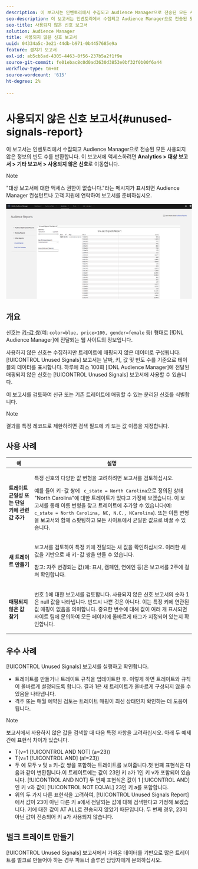 ```yaml
---
description: 이 보고서는 인벤토리에서 수집되고 Audience Manager으로 전송된 모든 사용되지 않은 정보의 빈도 수를 반환합니다.
seo-description: 이 보고서는 인벤토리에서 수집되고 Audience Manager으로 전송된 모든 사용되지 않은 정보의 빈도 수를 반환합니다.
seo-title: 사용되지 않은 신호 보고서
solution: Audience Manager
title: 사용되지 않은 신호 보고서
uuid: 04334a5c-3e21-44db-b971-0b4457685e9a
feature: 겹치기 보고서
exl-id: ab5cb5ad-4305-4463-8f56-237b5a2f1f9e
source-git-commit: fe01ebac8c0d0ad3630d3853e0bf32f0b00f6a44
workflow-type: tm+mt
source-wordcount: '615'
ht-degree: 2%

---
```


# 사용되지 않은 신호 보고서{#unused-signals-report}

이 보고서는 인벤토리에서 수집되고 Audience Manager으로 전송된 모든 사용되지 않은 정보의 빈도 수를 반환합니다. 이 보고서에 액세스하려면 **Analytics > 대상 보고서 > 기타 보고서 > 사용되지 않은 신호**&#x200B;로 이동합니다.

>[!NOTE]
>
>&quot;대상 보고서에 대한 액세스 권한이 없습니다.&quot;라는 메시지가 표시되면 Audience Manager 컨설턴트나 고객 지원에 연락하여 보고서를 준비하십시오.

![사용되지 않은 신호 보고서의 스크린샷](/help/using/reporting/dynamic-reports/assets/unused-signals.png)

## 개요

신호는 [키-값 쌍](../../reference/key-value-pairs-explained.md)(예: `color=blue, price>100, gender=female` 등) 형태로 [!DNL Audience Manager]에 전달되는 웹 사이트의 정보입니다.

사용하지 않은 신호는 수집하지만 트레이트에 매핑되지 않은 데이터로 구성됩니다. [!UICONTROL Unused Signals] 보고서는 날짜, 키, 값 및 빈도 수를 기준으로 테이블의 데이터를 표시합니다. 하루에 최소 100회 [!DNL Audience Manager]에 전달된 매핑되지 않은 신호는 [!UICONTROL Unused Signals] 보고서에 사용할 수 있습니다.

이 보고서를 검토하여 신규 또는 기존 트레이트에 매핑할 수 있는 분리된 신호를 식별합니다.

>[!NOTE]
>
>결과를 특정 레코드로 제한하려면 검색 필드에 키 또는 값 이름을 지정합니다.

## 사용 사례

<table id="table_E5EE0EC078E14EF4B197243488517A2D"> 
 <thead> 
  <tr> 
   <th colname="col1" class="entry"> 예 </th> 
   <th colname="col2" class="entry"> 설명 </th> 
  </tr> 
 </thead>
 <tbody> 
  <tr> 
   <td colname="col1"> <p><b>트레이트 균일성 또는 단일 키에 관련 값 추가</b> </p> </td> 
   <td colname="col2"> <p>특정 신호의 다양한 값 변형을 고려하려면 보고서를 검토하십시오. </p> <p>예를 들어 키-값 쌍에 <code> c_state = North Carolina</code>으로 정의된 상태 "North Carolina"에 대한 트레이트가 있다고 가정해 보겠습니다. 이 보고서를 통해 이름 변형을 찾고 트레이트에 추가할 수 있습니다(예: <code> c_state = North Carolina, NC, N.C., NCarolina</code>). 또는 이름 변형을 보고서와 함께 스팟팅하고 모든 사이트에서 균일한 값으로 바꿀 수 있습니다. </p> <p> </p> </td> 
  </tr> 
  <tr> 
   <td colname="col1"> <p><b>새 트레이트 만들기</b> </p> </td> 
   <td colname="col2"> <p>보고서를 검토하여 특정 키에 전달되는 새 값을 확인하십시오. 이러한 새 값을 기반으로 새 키-값 쌍을 만들 수 있습니다. </p> <p> <p>참고: 자주 변경되는 값(예: 표시, 캠페인, 연예인 등)은 보고서를 2주에 걸쳐 확인합니다. </p> </p> </td> 
  </tr> 
  <tr> 
   <td colname="col1"> <p><b>매핑되지 않은 값 찾기</b> </p> </td> 
   <td colname="col2"> <p>번호 1에 대한 보고서를 검토합니다. <span class="wintitle"> 사용되지 않은 신호</span> 보고서의 숫자 1은 null 값을 나타냅니다. 반드시 나쁜 것은 아니다. 이는 특정 키에 연관된 값 매핑이 없음을 의미합니다. 중요한 변수에 대해 값이 여러 개 표시되면 사이트 팀에 문의하여 모든 페이지에 올바르게 태그가 지정되어 있는지 확인합니다. </p> </td> 
  </tr> 
 </tbody> 
</table>

## 우수 사례

[!UICONTROL Unused Signals] 보고서를 실행하고 확인합니다.

* 트레이트를 만들거나 트레이트 규칙을 업데이트한 후. 이렇게 하면 트레이트와 규칙이 올바르게 설정되도록 합니다. 결과 1은 새 트레이트가 올바르게 구성되지 않을 수 있음을 나타냅니다.
* 격주 또는 매월 예약된 검토는 트레이트 매핑이 최신 상태인지 확인하는 데 도움이 됩니다.

>[!NOTE]
>
>보고서에서 사용하지 않은 값을 검색할 때 다음 특정 사항을 고려하십시오. 아래 두 예제 간에 표현식 차이가 있습니다.

* T(v=1 [!UICONTROL AND NOT] (a=23))
* T(v=1 [!UICONTROL AND] (a!=23))
* 두 예 모두 v 및 a 키-값 쌍을 포함하는 트레이트를 보여줍니다.첫 번째 표현식은 다음과 같이 변환됩니다.이 트레이트에는 값이 23인 키 a가 1인 키 v가 포함되어 있습니다. [!UICONTROL AND NOT] 두 번째 표현식은 값이 1 [!UICONTROL AND] 인 키 v와 값이 [!UICONTROL NOT EQUAL] 23인 키 a를 포함합니다.
* 위의 두 가지 다른 표현식을 고려하여, [!UICONTROL Unused Signals Report]에서 값이 23이 아닌 다른 키 a에서 전달되는 값에 대해 검색한다고 가정해 보겠습니다. 키에 대한 값이 AT ALL로 전송되지 않았기 때문입니다. 두 번째 경우, 23이 아닌 값이 전송되어 키 a가 사용되지 않습니다.

## 벌크 트레이트 만들기

[!UICONTROL Unused Signals] 보고서에서 가져온 데이터를 기반으로 많은 트레이트를 벌크로 만들어야 하는 경우 파트너 솔루션 담당자에게 문의하십시오.
